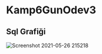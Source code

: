 # Kamp6GunOdev3
## Sql Grafiği
![Screenshot 2021-05-26 215218](https://user-images.githubusercontent.com/56514839/119720275-71d0f180-be72-11eb-9496-1e01e525d881.png)

